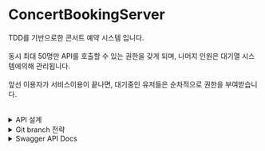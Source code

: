 # ConcertBookingServer

TDD를 기반으로한 콘서트 예약 시스템 입니다.<br><br>
동시 최대 50명만 API를 호출할 수 있는 권한을 갖게 되며, 나머지 인원은 대기열 시스템에의해 관리됩니다.<br><br>
앞선 이용자가 서비스이용이 끝나면, 대기중인 유저들은 순차적으로 권한을 부여받습니다. <br><br>


<details>
<summary>API 설계</summary>  
 <br>
   
- ERD : https://github.com/ggplay149/ConcertBookingServer/blob/main/src/main/resources/doc/ERD.md
- Sequence diagram :  [https://github.com/ggplay149/3rdWeek_Concert_Reservation_Server/blob/main/src/main/resources/md/SequenceDiagram.md](https://github.com/ggplay149/4thWeek_ReservationSystem/blob/main/src/main/resources/doc/SequenceDiagram.md)

 <br>
 
</details>

<details>
<summary>Git branch 전략</summary>

   <br>


- dev : 신규 기능 개발 및 수정이 진행되는 개발
  
- stg : dev환경에서 개발된 신규기능과 개선사항을 실제 서비스와 유사한 환경에서 테스트.
  
- prd : 서비스 실제 유저에게 제공

  <br>
 
</details>


<details>
<summary>Swagger API Docs</summary>  

![스크린샷 2024-04-18 175910](https://github.com/ggplay149/3rdWeek_Concert_Reservation_Server/assets/142002833/e136979c-20c4-45cf-aa6f-2c14ff242ee1)
 
</details>
